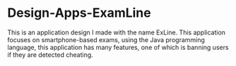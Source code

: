 # Design-Apps-ExamLine
This is an application design I made with the name ExLine. This application focuses on smartphone-based exams, using the Java programming language, this application has many features, one of which is banning users if they are detected cheating.
